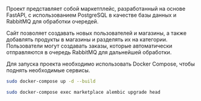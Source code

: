 Проект представляет собой маркетплейс, разработанный на основе FastAPI, с использованием PostgreSQL в качестве базы данных и RabbitMQ для обработки очередей. 

Сайт позволяет создавать новых пользователей и магазины, а также добавлять продукты в магазины и разделять их на категории. Пользователи могут создавать заказы, которые автоматически отправляются в очередь RabbitMQ для дальнейшей обработки. 

Для запуска проекта необходимо использовать Docker Compose, чтобы поднять необходимые сервисы.

```bash
sudo docker-compose up -d --build
```
```bash
sudo docker-compose exec marketplace alembic upgrade head
```